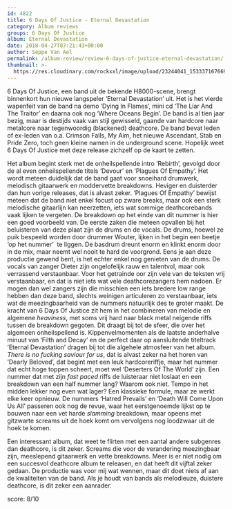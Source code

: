 ```yaml
---
id: 4822
title: 6 Days Of Justice - Eternal Devastation
category: Album reviews
groups: 6 Days Of Justice
album: Eternal Devastation
date: 2018-04-27T07:21:43+00:00
author: Seppe Van Ael
permalink: /album-review/review-6-days-of-justice-eternal-devastation/
thumbnail: >-
  https://res.cloudinary.com/rockxxl/image/upload/23244041_1533371676699731_3030399992974656171_n.jpg
---
```

6 Days Of Justice, een band uit de bekende H8000-scene, brengt binnenkort hun nieuwe langspeler ‘Eternal Devastation’ uit. Het is het vierde wapenfeit van de band na demo ‘Dying In Flames’, mini cd ‘The Liar And The Traitor’ en daarna ook nog ‘Where Oceans Begin’. De band is al tien jaar bezig, maar is destijds vaak van stijl gewisseld, gaande van hardcore naar metalcore naar tegenwoordig (blackened) deathcore. De band bevat leden of ex-leden van o.a. Crimson Falls, My Aim, het nieuwe Ascendant, Stab en Pride Zero, toch geen kleine namen in de underground scene. Hopelijk weet 6 Days Of Justice met deze release zichzelf op de kaart te zetten.

Het album begint sterk met de onheilspellende intro ‘Rebirth’, gevolgd door de al even onheilspellende titels ‘Devour’ en ‘Plagues Of Empathy’. Het wordt meteen duidelijk dat de band gaat voor snoeihard drumwerk, melodisch gitaarwerk en moddervette breakdowns. Heviger en duisterder dan hun vorige releases, dat is alvast zeker. ‘Plagues Of Empathy’ bewijst meteen dat de band niet enkel focust op zware breaks, maar ook een sterk melodische gitaarlijn kan neerzetten, iets wat sommige deathcorebands vaak lijken te vergeten. De breakdown op het einde van dit nummer is hier een goed voorbeeld van. De eerste zaken die meteen opvallen bij het beluisteren van deze plaat zijn de drums en de vocals. De drums, hoewel ze puik bespeeld worden door drummer Wouter, lijken in het begin een beetje ‘op het nummer’  te liggen. De basdrum dreunt enorm en klinkt enorm door in de mix, maar neemt wel nooit te hard de voorgrond. Eens je aan deze productie gewend bent, is het echter enkel nog genieten van de drums. De vocals van zanger Dieter zijn ongelofelijk rauw en talentvol, maar ook verrassend verstaanbaar. Voor het getrainde oor zijn vele van de teksten vrij verstaanbaar, en dat is niet iets wat vele deathcorezangers hem nadoen. Er mogen dan wel zangers zijn die misschien een iets bredere low range hebben dan deze band, slechts weinigen articuleren zo verstaanbaar, iets wat de meezingbaarheid van de nummers natuurlijk des te groter maakt. De kracht van 6 Days Of Justice zit hem in het combineren van melodie en algemene _heaviness_, met soms vrij hard naar black metal neigende riffs tussen de breakdown gegoten. Dit draagt bij tot de sfeer, die over het algemeen onheilspellend is. Kippenvelmomenten als de laatste anderhalve minuut van ‘Filth and Decay’ en de perfect daar op aansluitende titeltrack ‘Eternal Devastation’ dragen bij tot die algehele atmosfeer van het album. _There is no fucking saviour for us_, dat is alvast zeker na het horen van ‘Dearly Beloved’, dat begint met een leuk hardcoreriffje, maar het nummer dat echt hoge toppen scheert, moet wel ‘Deserters Of The World’ zijn. Een nummer dat met zijn _fast paced_ riffs de luisteraar niet loslaat en een breakdown van een half nummer lang? Waarom ook niet. Tempo in het midden lekker nog even wat lager? Een klassieke formule, maar ze werkt elke keer opnieuw. De nummers ‘Hatred Prevails’ en ‘Death Will Come Upon Us All’ passeren ook nog de revue, waar het eerstgenoemde lijkst op te bouwen naar een vet harde _slamming_ breakdown, maar opeens met gitzwarte screams uit de hoek komt om vervolgens nog loodzwaar uit de hoek te komen.

Een interessant album, dat weet te flirten met een aantal andere subgenres dan deathcore, is dit zeker. Screams die voor de verandering meezingbaar zijn, meeslepend gitaarwerk en vette breakdowns. Meer is er niet nodig om een succesvol deathcore album te releasen, en dat heeft dit vijftal zeker gedaan. De productie was voor mij wat wennen, maar dit doet niets af aan de kwaliteiten van de band. Als je houdt van bands als melodieuze, duistere deathcore, is dit zeker een aanrader.

score: 8/10

